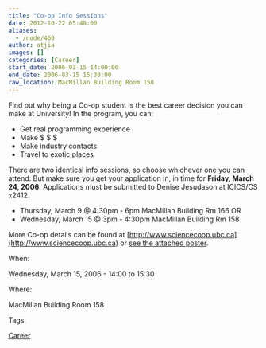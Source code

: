 ```yaml
---
title: "Co-op Info Sessions"
date: 2012-10-22 05:48:00
aliases:
  - /node/460
author: atjia
images: []
categories: [Career]
start_date: 2006-03-15 14:00:00
end_date: 2006-03-15 15:30:00
raw_location: MacMillan Building Room 158
---
```


Find out why being a Co-op student is the best career decision you can make at University! In the program, you can:

*   Get real programming experience
*   Make $ $ $
*   Make industry contacts
*   Travel to exotic places

There are two identical info sessions, so choose whichever one you can attend. But make sure you get your application in, in time for **Friday, March 24, 2006**. Applications must be submitted to Denise Jesudason at ICICS/CS x2412.

*   Thursday, March 9 @ 4:30pm - 6pm MacMillan Building Rm 166 OR
*   Wednesday, March 15 @ 3pm - 4:30pm MacMillan Building Rm 158

More Co-op details can be found at [http://www.sciencecoop.ubc.ca](http://www.sciencecoop.ubc.ca) or [see the attached poster](/files/info-session.pdf).

When: 

Wednesday, March 15, 2006 - 14:00 to 15:30

Where: 

MacMillan Building Room 158

Tags: 

[Career](/career)
